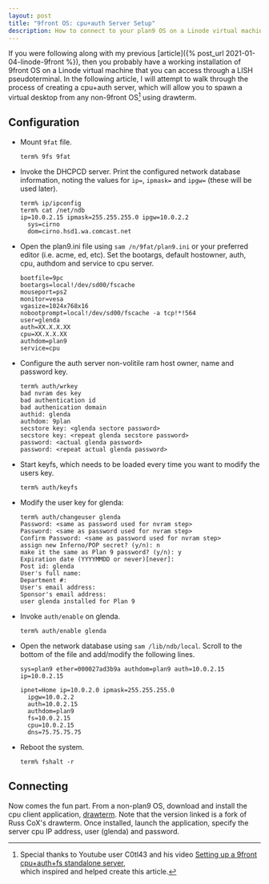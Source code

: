```yaml
---
layout: post
title: "9front OS: cpu+auth Server Setup"
description: How to connect to your plan9 OS on a Linode virtual machine using a cpu+auth server.
---
```


If you were following along with my previous 
[article]({% post_url 2021-01-04-linode-9front %}), then you probably have a working 
installation of 9front OS on a Linode virtual machine that you can access through a 
LISH pseudoterminal. In the following article, I will attempt to walk through the 
process of creating a cpu+auth server, which will allow you to spawn a virtual 
desktop from any non-9front OS[^1] using drawterm.

## Configuration

*   Mount `9fat` file.

    ```
    term% 9fs 9fat
    ```

*   Invoke the DHCPCD server. Print the configured network database information, 
    noting the values for `ip=`, `ipmask=` and `ipgw=` (these will be used later).

    ```
    term% ip/ipconfig
    term% cat /net/ndb
    ip=10.0.2.15 ipmask=255.255.255.0 ipgw=10.0.2.2
      sys=cirno
      dom=cirno.hsd1.wa.comcast.net
    ```

*   Open the plan9.ini file using `sam /n/9fat/plan9.ini` or your preferred editor 
    (i.e. acme, ed, etc). Set the bootargs, default hostowner, auth, cpu, authdom 
    and service to cpu server.

    ```
    bootfile=9pc
    bootargs=local!/dev/sd00/fscache
    mouseport=ps2
    monitor=vesa
    vgasize=1024x768x16
    nobootprompt=local!/dev/sd00/fscache -a tcp!*!564
    user=glenda
    auth=XX.X.X.XX
    cpu=XX.X.X.XX
    authdom=plan9
    service=cpu
    ```
    
*   Configure the auth server non-volitile ram host owner, name and password key.

    ```
    term% auth/wrkey
    bad nvram des key
    bad authentication id
    bad authenication domain
    authid: glenda
    authdom: 9plan
    secstore key: <glenda sectore password>
    secstore key: <repeat glenda secstore password>
    password: <actual glenda password>
    password: <repeat actual glenda password>
    ```

*   Start keyfs, which needs to be loaded every time you want to modify the users 
    key.

    ```
    term% auth/keyfs
    ```

*   Modify the user key for glenda:

    ```
    term% auth/changeuser glenda
    Password: <same as password used for nvram step>
    Password: <same as password used for nvram step>
    Confirm Password: <same as password used for nvram step>
    assign new Inferno/POP secret? (y/n): n
    make it the same as Plan 9 password? (y/n): y
    Expiration date (YYYYMMDD or never)[never]:
    Post id: glenda
    User's full name:
    Department #:
    User's email address:
    Sponsor's email address:
    user glenda installed for Plan 9
    ```

*   Invoke `auth/enable` on glenda.

    ```
    term% auth/enable glenda
    ```

*   Open the network database using `sam /lib/ndb/local`. Scroll to the bottom of 
    the file and add/modify the following lines. 

    ```
    sys=plan9 ether=000027ad3b9a authdom=plan9 auth=10.0.2.15 ip=10.0.2.15

    ipnet=Home ip=10.0.2.0 ipmask=255.255.255.0
      ipgw=10.0.2.2
      auth=10.0.2.15
      authdom=plan9
      fs=10.0.2.15
      cpu=10.0.2.15
      dns=75.75.75.75

    ```

*   Reboot the system.

    ```
    term% fshalt -r
    ```

## Connecting

Now comes the fun part.  From a non-plan9 OS, download and install the cpu client 
application, [drawterm](http://drawterm.9front.org). Note that the version linked is 
a fork of Russ CoX's drawterm. Once installed, launch the application, specify the server cpu IP address, user (glenda) and password.

[^1]: Special thanks to Youtube user C0tl43 and his video [Setting up a 9front 
      cpu+auth+fs standalone server](https://www.youtube.com/watch?v=PjVpB3SpAfQ),    
      which inspired and helped create this article.
